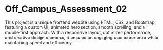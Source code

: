 # Off_Campus_Assessment_02
This project is a unique frontend website using HTML, CSS, and Bootstrap, featuring a custom UI, animated hero section, smooth scrolling, and a mobile-first approach. With a responsive layout, optimized performance, and creative design elements, it ensures an engaging user experience while maintaining speed and efficiency. 
